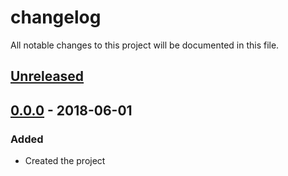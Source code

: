 # changelog
All notable changes to this project will be documented in this file.

## [Unreleased]

## [0.0.0] - 2018-06-01
### Added
- Created the project

  [Unreleased]: https://github.com/codeofnode/product/compare/v0...HEAD
  [0.0.0]: https://github.com/codeofnode/product/compare/v0...v0

